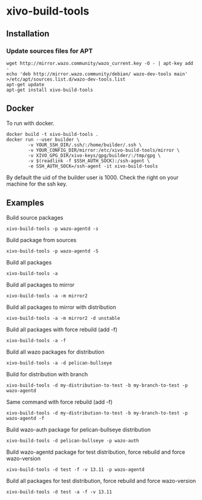 # xivo-build-tools

## Installation

### Update sources files for APT

```shell
wget http://mirror.wazo.community/wazo_current.key -O - | apt-key add -
echo 'deb http://mirror.wazo.community/debian/ wazo-dev-tools main' >/etc/apt/sources.list.d/wazo-dev-tools.list
apt-get update
apt-get install xivo-build-tools
```

## Docker

To run with docker.

```shell
docker build -t xivo-build-tools .
docker run --user builder \
        -v YOUR_SSH_DIR/.ssh/:/home/builder/.ssh \
        -v YOUR_CONFIG_DIR/mirror:/etc/xivo-build-tools/mirror \
        -v XIVO_GPG_DIR/xivo-keys/gpg/builder/:/tmp/gpg \
        -v $(readlink -f $SSH_AUTH_SOCK):/ssh-agent \
        -e SSH_AUTH_SOCK=/ssh-agent -it xivo-build-tools
```

By default the uid of the builder user is 1000. Check the right on your machine
for the ssh key.

## Examples

Build source packages

```shell
xivo-build-tools -p wazo-agentd -s
```

Build package from sources

```shell
xivo-build-tools -p wazo-agentd -S
```

Build all packages

```shell
xivo-build-tools -a
```

Build all packages to mirror <mirror2>

```shell
xivo-build-tools -a -m mirror2
```

Build all packages to mirror <mirror2> with <unstable> distribution

```shell
xivo-build-tools -a -m mirror2 -d unstable
```

Build all packages with force rebuild (add -f)

```shell
xivo-build-tools -a -f
```

Build all wazo packages for distribution <pelican-bullseye>

```shell
xivo-build-tools -a -d pelican-bullseye
```

Build <wazo-agentd> for distribution <my-distribution-to-test> with branch <my-branch-to-test>

```shell
xivo-build-tools -d my-distribution-to-test -b my-branch-to-test -p wazo-agentd
```

Same command with force rebuild (add -f)

```shell
xivo-build-tools -d my-distribution-to-test -b my-branch-to-test -p wazo-agentd -f
```

Build wazo-auth package for pelican-bullseye distribution

```shell
xivo-build-tools -d pelican-bullseye -p wazo-auth
```

Build wazo-agentd package for test distribution, force rebuild and force wazo-version

```shell
xivo-build-tools -d test -f -v 13.11 -p wazo-agentd
```

Build all packages for test distribution, force rebuild and force wazo-version

```shell
xivo-build-tools -d test -a -f -v 13.11
```
